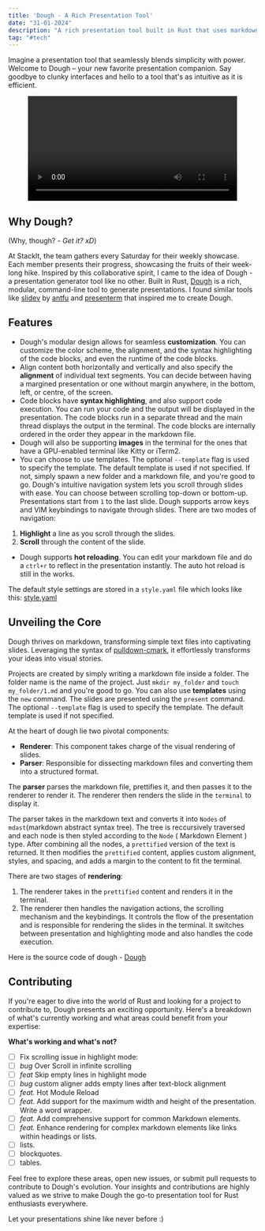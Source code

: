```yaml
---
title: 'Dough - A Rich Presentation Tool'
date: "31-01-2024"
description: "A rich presentation tool built in Rust that uses markdown for content generation."
tag: "#tech"
---
```

Imagine a presentation tool that seamlessly blends simplicity with power. Welcome to Dough – your new favorite presentation companion. Say goodbye to clunky interfaces and hello to a tool that's as intuitive as it is efficient.

<figure style="justify-content: center; align-items: center; display: flex;flex-direction: column;">
<video controls style='height: 100%; width: 100%; object-fit: contain;'>
<source src='https://anubhavp.dev/assets/img/dough/simple-presentation.mp4' 
type='video/mp4'>
  Your browser does not support the video tag.
</video>
</figure>

## Why Dough?

(Why, though? - *Get it? xD*)

At StackIt, the team gathers every Saturday for their weekly showcase. Each member presents their progress, showcasing the fruits of their week-long hike. Inspired by this collaborative spirit, I came to the idea of Dough - a presentation generator tool like no other. Built in Rust, [Dough](https://github.com/fuzzymf/dough) is a rich, modular, command-line tool to generate presentations. I found similar tools like [slidev](sli.dev) by [antfu](https://antfu.me/) and [presenterm](https://github.com/mfontanini/presenterm) that inspired me to create Dough.

## Features

- Dough's modular design allows for seamless **customization**. You can customize the color scheme, the alignment, and the syntax highlighting of the code blocks, and even the runtime of the code blocks.
- Align content both horizontally and vertically and also specify the **alignment** of individual text segments. You can decide between having a margined presentation or one without margin anywhere, in the bottom, left, or centre, of the screen.
- Code blocks have **syntax highlighting**, and also support code execution. You can run your code and the output will be displayed in the presentation. The code blocks run in a separate thread and the main thread displays the output in the terminal. The code blocks are internally ordered in the order they appear in the markdown file.
- Dough will also be supporting **images** in the terminal for the ones that have a GPU-enabled terminal like Kitty or iTerm2.
- You can choose to use templates. The optional `--template` flag is used to specify the template. The default template is used if not specified. If not, simply spawn a new folder and a markdown file, and you're good to go. Dough's intuitive navigation system lets you scroll through slides with ease. You can choose between scrolling top-down or bottom-up. Presentations start from `1` to the last slide. Dough supports arrow keys and VIM keybindings to navigate through slides. There are two modes of navigation:

1. **Highlight** a line as you scroll through the slides.
2. **Scroll** through the content of the slide.

- Dough supports **hot reloading**. You can edit your markdown file and do a `ctrl+r` to reflect in the presentation instantly. The auto hot reload is still in the works.

The default style settings are stored in a `style.yaml` file which looks like this: [style.yaml](https://github.com/fuzzymf/dough/blob/main/templates/default/style.yml)

## Unveiling the Core

Dough thrives on markdown, transforming simple text files into captivating slides. Leveraging the syntax of [pulldown-cmark](https://talk.commonmark.org/t/pulldown-cmark-commonmark-in-rust/1205), it effortlessly transforms your ideas into visual stories.

Projects are created by simply writing a markdown file inside a folder. The folder name is the name of the project. Just `mkdir my_folder` 
and `touch my_folder/1.md` and you're good to go. You can also use **templates** using the `new` command. The slides are presented using the `present` command. The optional `--template` flag is used to specify the template. The default template is used if not specified.

At the heart of dough lie two pivotal components:

- **Renderer**: This component takes charge of the visual rendering of slides.
- **Parser**: Responsible for dissecting markdown files and converting them into a structured format.

The **parser** parses the markdown file, prettifies it, and then passes it to the renderer to render it. The renderer then renders the slide in the `terminal` to display it.

The parser takes in the markdown text and converts it into `Nodes` of `mdast`(markdown abstract syntax tree). The tree is reccursively traversed and each node is then styled according to the `Node` ( Markdown Element ) type. After combining all the nodes, a `prettified` version of the text is returned. It then modifies the `prettified` content, applies custom alignment, styles, and spacing, and adds a margin to the content to fit the terminal.

There are two stages of **rendering**:

1. The renderer takes in the `prettified` content and renders it in the terminal.
2. The renderer then handles the navigation actions, the scrolling mechanism and the keybindings. It controls the flow of the presentation and is responsible for rendering the slides in the terminal. It switches between presentation and highlighting mode and also handles the code execution.

Here is the source code of dough - [Dough](https://github.com/fuzzymf/dough.git)

## Contributing

If you're eager to dive into the world of Rust and looking for a project to contribute to, Dough presents an exciting opportunity. Here's a breakdown of what's currently working and what areas could benefit from your expertise:

**What's working and what's not?**

- [ ]  Fix scrolling issue in highlight mode:
  - [ ]  *bug* Over Scroll in infinite scrolling
  - [ ]  *feat* Skip empty lines in highlight mode
- [ ]  *bug* custom aligner adds empty lines after text-block alignment
- [ ]  *feat.* Hot Module Reload
- [ ]  *feat.* Add support for the maximum width and height of the presentation. Write a word wrapper.
- [ ]  *feat.* Add comprehensive support for common Markdown elements.
- [ ]  *feat.* Enhance rendering for complex markdown elements like links within headings or lists.
  - [ ]  lists.
  - [ ]  blockquotes.
  - [ ]  tables.

Feel free to explore these areas, open new issues, or submit pull requests to contribute to Dough's evolution. Your insights and contributions are highly valued as we strive to make Dough the go-to presentation tool for Rust enthusiasts everywhere.

Let your presentations shine like never before :)
